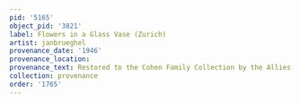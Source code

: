 ```yaml
---
pid: '5165'
object_pid: '3821'
label: Flowers in a Glass Vase (Zurich)
artist: janbrueghel
provenance_date: '1946'
provenance_location:
provenance_text: Restored to the Cohen Family Collection by the Allies
collection: provenance
order: '1765'
---
```

